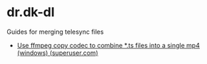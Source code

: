# dr.dk-dl

Guides for merging telesync files
* [Use ffmpeg copy codec to combine *.ts files into a single mp4 (windows) (superuser.com)](http://superuser.com/a/693009)
